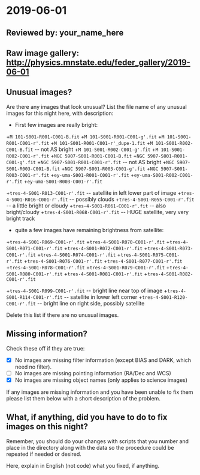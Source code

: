# 2019-06-01

## Reviewed by:   your_name_here

## Raw image gallery: http://physics.mnstate.edu/feder_gallery/2019-06-01

## Unusual images?

Are there any images that look unusual? List the file name of any unusual images for this night here, with description:

+ First few images are really bright:

+`M 101-S001-R001-C001-B.fit`
+`M 101-S001-R001-C001-g'.fit`
+`M 101-S001-R001-C001-r'.fit`
+`M 101-S001-R001-C001-r'_dupe-1.fit`
+`M 101-S001-R002-C001-B.fit` -- not AS bright
+`M 101-S001-R002-C001-g'.fit`
+`M 101-S001-R002-C001-r'.fit`
+`NGC 5907-S001-R001-C001-B.fit`
+`NGC 5907-S001-R001-C001-g'.fit`
+`NGC 5907-S001-R001-C001-r'.fit` -- not AS bright
+`NGC 5907-S001-R003-C001-B.fit`
+`NGC 5907-S001-R003-C001-g'.fit`
+`NGC 5907-S001-R003-C001-r'.fit`
+`ey-uma-S001-R001-C001-r'.fit`
+`ey-uma-S001-R002-C001-r'.fit`
+`ey-uma-S001-R003-C001-r'.fit`

+`tres-4-S001-R013-C001-r'.fit` -- satellite in left lower part of image
+`tres-4-S001-R016-C001-r'.fit` -- possibly clouds
+`tres-4-S001-R055-C001-r'.fit` -- a little bright or cloudy
+`tres-4-S001-R061-C001-r'.fit` -- also bright/cloudy
+`tres-4-S001-R068-C001-r'.fit` -- HUGE satellite, very very bright track

+ quite a few images have remaining brightness from satellite:

+`tres-4-S001-R069-C001-r'.fit`
+`tres-4-S001-R070-C001-r'.fit`
+`tres-4-S001-R071-C001-r'.fit`
+`tres-4-S001-R072-C001-r'.fit`
+`tres-4-S001-R073-C001-r'.fit`
+`tres-4-S001-R074-C001-r'.fit`
+`tres-4-S001-R075-C001-r'.fit`
+`tres-4-S001-R076-C001-r'.fit`
+`tres-4-S001-R077-C001-r'.fit`
+`tres-4-S001-R078-C001-r'.fit`
+`tres-4-S001-R079-C001-r'.fit`
+`tres-4-S001-R080-C001-r'.fit`
+`tres-4-S001-R081-C001-r'.fit`
+`tres-4-S001-R082-C001-r'.fit`
   
+`tres-4-S001-R099-C001-r'.fit` -- bright line near top of image
+`tres-4-S001-R114-C001-r'.fit` -- satellite in lower left corner
+`tres-4-S001-R120-C001-r'.fit` -- bright line on right side, possibly satellite

Delete this list if there are no unusual images.

## Missing information?

Check these off if they are true:

- [X] No images are missing filter information (except BIAS and DARK, which need no filter).
- [ ] No images are missing pointing information (RA/Dec and WCS)
- [X] No images are missing object names (only applies to science images)

If any images are missing information and you have been unable to fix them please list
them below with a short description of the problem.

## What, if anything, did you have to do to fix images on this night?

Remember, you should do your changes with scripts that you number and place in the
directory along with the data so the procedure could be repeated if needed or
desired.

Here, explain in English (not code) what you fixed, if anything.

